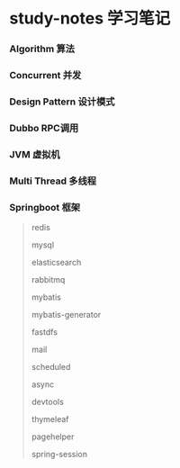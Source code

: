 # study-notes  学习笔记

### Algorithm 算法

### Concurrent 并发

### Design Pattern 设计模式

### Dubbo RPC调用

### JVM 虚拟机

### Multi Thread 多线程

### Springboot 框架

> redis
>
> mysql
>
> elasticsearch
>
> rabbitmq
>
> mybatis
>
> mybatis-generator 
>
> fastdfs
>
> mail
>
> scheduled
>
> async
>
> devtools
>
> thymeleaf
>
> pagehelper
>
> spring-session

